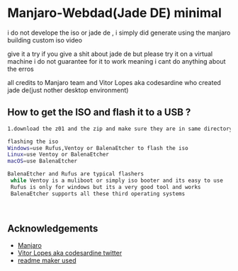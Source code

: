 
# Manjaro-Webdad(Jade DE) minimal

i do not develope the iso or jade de , i simply did generate using the manjaro building custom iso video

give it a try if you give a shit about jade de but please try it on a virtual machine i do not guarantee for it to work meaning i cant do anything about the erros

all credits to Manjaro team and Vitor Lopes aka codesardine who created jade de(just nother desktop environment)



## How to get the ISO and flash it to a USB ?


```bash
1.download the z01 and the zip and make sure they are in same directory , then extract the zip file and you will have the full iso

flashing the iso
Windows=use Rufus,Ventoy or BalenaEtcher to flash the iso
Linux=use Ventoy or BalenaEtcher
macOS=use BalenaEtcher

BalenaEtcher and Rufus are typical flashers
 while Ventoy is a muliboot or simply iso booter and its easy to use  
 Rufus is only for windows but its a very good tool and works  
 BalenaEtcher supports all these third operating systems

  
```
    
## Acknowledgements

 - [Manjaro](https://manjaro.org)
 - [Vitor Lopes aka codesardine twitter](https://twitter.com/codesardine)
 - [readme maker used](https://readme.so)



